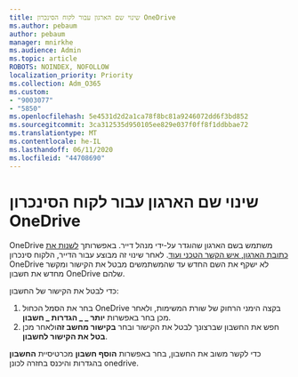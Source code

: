 ```yaml
---
title: שינוי שם הארגון עבור לקוח הסינכרון OneDrive
ms.author: pebaum
author: pebaum
manager: mnirkhe
ms.audience: Admin
ms.topic: article
ROBOTS: NOINDEX, NOFOLLOW
localization_priority: Priority
ms.collection: Adm_O365
ms.custom:
- "9003077"
- "5850"
ms.openlocfilehash: 5e4531d2d2a1ca78f8bc81a9246072dd6f3bd852
ms.sourcegitcommit: 3ca312535d950105ee829e037f0ff8f1ddbbae72
ms.translationtype: MT
ms.contentlocale: he-IL
ms.lasthandoff: 06/11/2020
ms.locfileid: "44708690"
---
```

# <a name="change-the-organization-name-for-the-onedrive-sync-client"></a>שינוי שם הארגון עבור לקוח הסינכרון OneDrive

OneDrive משתמש בשם הארגון שהוגדר על-ידי מנהל דייר.  באפשרותך [לשנות את כתובת הארגון, איש הקשר הטכני ועוד](https://docs.microsoft.com/microsoft-365/admin/manage/change-address-contact-and-more). לאחר שינוי זה מבוצע עבור הדייר, הלקוח סינכרון OneDrive לא ישקף את השם החדש עד שהמשתמשים מבטל את הקישור ומקשר מחדש את חשבון OneDrive שלהם.

כדי לבטל את הקישור של החשבון:

1. בחר את הסמל הכחול OneDrive בקצה הימני הרחוק של שורת המשימות, ולאחר מכן בחר באפשרות **יותר _ _ הגדרות _ חשבון**.
2. חפש את החשבון שברצונך לבטל את הקישור ובחר **בקישור מחשב זה**ולאחר מכן **בטל את הקישור לחשבון**.

כדי לקשר משוב את החשבון, בחר באפשרות **הוסף חשבון** מכרטיסיית **החשבון** בהגדרות והיכנס בחזרה לכונן onedrive.